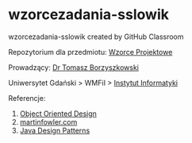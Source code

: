 # wzorcezadania-sslowik
wzorcezadania-sslowik created by GitHub Classroom

Repozytorium dla przedmiotu: [Wzorce Projektowe](https://inf.ug.edu.pl/~tomek/wzorce/) 

Prowadzący: [Dr Tomasz Borzyszkowski](https://mfi.ug.edu.pl/pracownik/444/tomasz_borzyszkowski)

Uniwersytet Gdański > WMFiI > [Instytut Informatyki](https://mfi.ug.edu.pl/uniwersytet/struktura_ug/wydzial_matematyki_fizyki_i_informatyki/instytut_informatyki)

Referencje:
1. [Object Oriented Design](http://www.oodesign.com/)
2. [martinfowler.com](http://www.martinfowler.com/)
3. [Java Design Patterns](https://java-design-patterns.com/)
